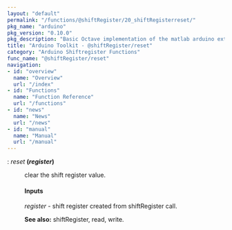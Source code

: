 ```yaml
---
layout: "default"
permalink: "/functions/@shiftRegister/20_shiftRegisterreset/"
pkg_name: "arduino"
pkg_version: "0.10.0"
pkg_description: "Basic Octave implementation of the matlab arduino extension,  allowing communication to a programmed arduino board to control its  hardware."
title: "Arduino Toolkit - @shiftRegister/reset"
category: "Arduino Shiftregister Functions"
func_name: "@shiftRegister/reset"
navigation:
- id: "overview"
  name: "Overview"
  url: "/index"
- id: "Functions"
  name: "Function Reference"
  url: "/functions"
- id: "news"
  name: "News"
  url: "/news"
- id: "manual"
  name: "Manual"
  url: "/manual"
---
```

<dl class="def">
<dt id="index-_0028register_0029"><span class="category">: </span><span><em>reset</em> <strong>(<var>register</var>)</strong><a href='#index-_0028register_0029' class='copiable-anchor'></a></span></dt>
<dd><p>clear the shift register value.
</p>
<span id="Inputs"></span><h4 class="subsubheading">Inputs</h4>
<p><var>register</var> - shift register created from shiftRegister call.
</p>

<p><strong>See also:</strong> shiftRegister, read, write.
 </p></dd></dl>
